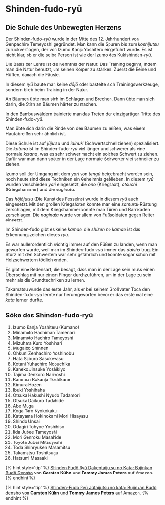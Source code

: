 # Shinden-fudo-ryū



## Die Schule des Unbewegten Herzens

Der Shinden-fudo-*ryū* wurde in der Mitte des 12. Jahrhundert von Genpachiro Temeyoshi gegründet. Man kann die Spuren bis zum *koshijutsu* zurückverflogen, der von Izumo Kanja Yoshitero eingeführt wurde. Es ist nicht klar, ob er die selbe Person ist wie der Izumo des Kukishinden-*ryū*.

Die Basis der Lehre ist die Kenntnis der Natur. Das Training beginnt, indem man die Natur benutzt, um seinen Körper zu stärken. Zuerst die Beine und Hüften, danach die Fäuste.

In diesem *ryū* baute man keine *dōjō* oder bastelte sich Trainingswerkzeuge, sondern blieb beim Training in der Natur.

An Bäumen übte man sich im Schlagen und Brechen. Dann übte man sich darin, die Stirn an Bäumen härter zu machen.

In den Bambuswäldern trainierte man das Treten der einzigartigen Tritte des Shinden-fudo-*ryū*.

Man übte sich darin die Rinde von den Bäumen zu reißen, was einem Hautabreißen sehr ähnlich ist.

Diese Schule ist auf *jūjutsu* und *iainuki* (Schwertschnellziehen) spezialisiert. Die *katana* ist im Shinden-fudo-*ryū* viel länger und schwerer als eine normale *katana*, was es sehr schwer macht ein solches Schwert zu ziehen. Dafür war man dann später in der Lage normale Schwerter viel schneller zu ziehen.

Izumo soll der Umgang mit dem *yari* von *tengū* beigebracht worden sein, noch heute sind diese Techniken ein Geheimnis geblieben. In diesem *ryū* wurden verschieden *yari* eingesetzt, die *ono* (Kriegsaxt), *otsuchi* (Kriegshammer) und die *naginata*.

Das *hōjōjutsu* (Die Kunst des Fesselns) wurde in diesem *ryū* auch eingesetzt. Mit den großen Kriegsäxten konnte man eine *samurai*-Rüstung zerschlagen, mit dem Kriegshammer konnte man Türen und Barrikaden zerschlagen. Die *naginata* wurde vor allem von Fußsoldaten gegen Reiter einsetzt.

Im Shinden-fudo gibt es keine *kamae*, die *shizen no kamae* ist das Erkennungszeichen dieses *ryū*.

Es war außerordentlich wichtig immer auf den Füßen zu landen, wenn man geworfen wurde, weil man im Shinden-fudo-*ryū* immer das *daishō* trug. Ein Sturz mit den Schwertern war sehr gefährlich und konnte sogar schon mit Holzschwertern tödlich enden.

Es gibt eine Redensart, die besagt, dass man in der Lage sein muss einen Überschlag mit nur einem Finger durchzuführen, um in der Lage zu sein mehr als die Grundtechniken zu lernen.

Takamatsu wurde das erste Jahr, als er bei seinem Großvater Toda den Shinden-fudo-*ryū* lernte nur herumgeworfen bevor er das erste mal eine *kata* lernen durfte.


## Sōke des Shinden-fudo-ryū

1. Izumo Kanja Yoshiteru (Kumano)
2. Minamoto Hachiman Tamenari
3. Minamoto Hachiro Tameyoshi
4. Mizuhara Kuro Yoshinari
5. Mugaibo Shinnen
6. Ohkuni Zenhachiro Yoshinobu
7. Hata Saburo Sasukeyasu
8. Kotani Yuhachiro Nobuchika
9. Kaneko Jinsuke Yoshikiyo
10. Tajima Genkoro Nariyoshi
11. Kammon Kokanja Yoshikane
12. Kimura Hozen
13. Ibuki Yoshihaha
14. Otsuka Hakushi Nyudo Tadamori
15. Otsuka Daikuro Tadahide
16. Abe Muga
17. Koga Taro Kyokokaku
18. Katayama Hokinokami Mori Hisayasu
19. Shindo Unsai
20. Odagiri Tohyoe Yoshihiso
21. Iida Jubee Tameyoshi
22. Mori Genroku Masahide
23. Toyota Jubei Mitsuyoshi
24. Toda Shinryuken Masamitsu
25. Takamatsu Toshitsugu
26. Hatsumi Masaaki

{% hint style='tip' %}
[Shinden Fudô Ryû Dakentaijutsu no Kata: Bujinkan Budô Densho](https://www.amazon.de/gp/product/3924862257?ie=UTF8&tag=kogakurede-21&linkCode=as2&camp=1638&creative=6742&creativeASIN=3924862257) von **Carsten Kühn** und **Tommy James Peters** auf Amazon.
{% endhint %}

{% hint style='tip' %}
[Shinden-Fudo Ryû Jûtaijutsu no kata: Bujinkan Budô densho](https://www.amazon.de/gp/product/392486229X?ie=UTF8&tag=kogakurede-21&linkCode=as2&camp=1638&creative=6742&creativeASIN=392486229X) von **Carsten Kühn** und **Tommy James Peters** auf Amazon.
{% endhint %}
